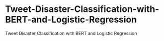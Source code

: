 # Tweet-Disaster-Classification-with-BERT-and-Logistic-Regression
Tweet Disaster Classification with BERT and Logistic Regression

